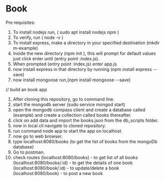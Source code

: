 # Book
Pre requisites:
1. To install nodejs run,  ( sudo apt install nodejs npm )
2. To verify, run ( node -v )
3. To install express, make a directory in your specified destination (mkdir m-example) 
4. Inside the new directory (npm init ), this will prompt for default values just click enter until (entry point :index.js).
5. When prompted (entry point :index.js) enter app.js
6. now install express in that directory by running (npm install express --save)
7. now install mongoose run,(npm install mongoose --save) 

// build an book app


1. After cloning this repository, go to command line.
2. start the mongodb server (sudo service mongod start)
3. open the mongodb compass client and create a database called (example) and create a collection called books thereafter.
4. click on add data and import the books.json from the db_scripts folder.
5. now in local cli navigate to cloned repository.
6. run command node app to start the app on localhost.
7. now go to web browser.
8. type localhost:8080/books (to get the list of books from the mongoDb database)
9. Go to postman.
10. check routes (localhost:8080/books)     - to get list of all books
                 (localhost:8080/books/:id) - to get the details of one book
                 (localhost:8080/book/:id)  - to update/delete a book
                 (localhost:8080/book)      - to post a new book
